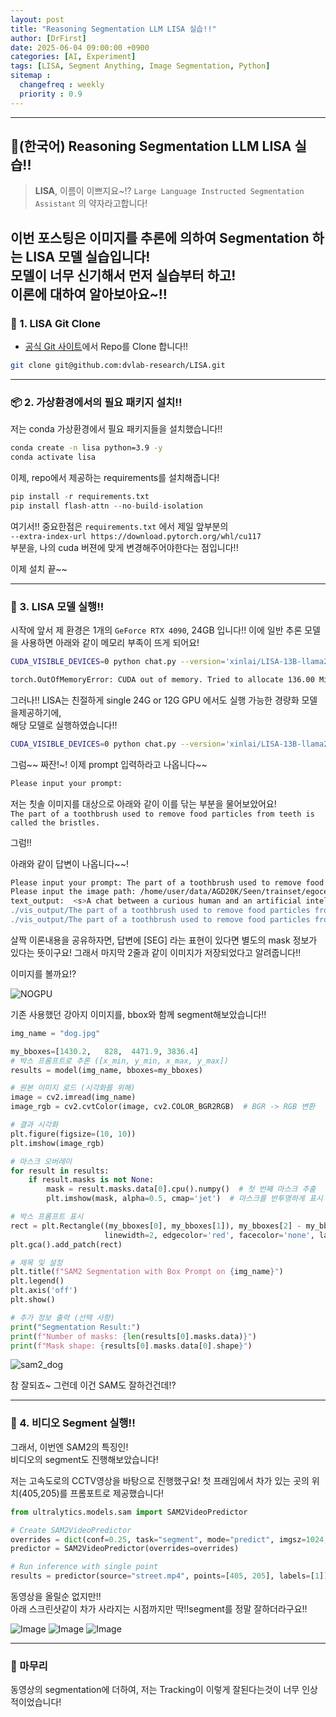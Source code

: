 ```yaml
---
layout: post
title: "Reasoning Segmentation LLM LISA 실습!!"
author: [DrFirst]
date: 2025-06-04 09:00:00 +0900
categories: [AI, Experiment]
tags: [LISA, Segment Anything, Image Segmentation, Python]
sitemap :
  changefreq : weekly
  priority : 0.9
---
```



---

## 🦖(한국어) Reasoning Segmentation LLM LISA 실습!!
> **LISA**, 이름이 이쁘지요~!? `Large Language Instructed Segmentation Assistant` 의 약자라고합니다!

이번 포스팅은 이미지를 추론에 의하여 Segmentation 하는 **LISA** 모델 실습입니다!  
모델이 너무 신기해서 먼저 실습부터 하고!  
이론에 대하여 알아보아요~!!  
---

### 🧱 1. LISA Git Clone 

- [공식 Git 사이트](https://github.com/dvlab-research/LISA)에서 Repo를 Clone 합니다!!

```bash
git clone git@github.com:dvlab-research/LISA.git
```

---

### 📦 2. 가상환경에서의 필요 패키지 설치!!

저는 conda 가상환경에서 필요 패키지들을 설치했습니다!!

```bash
conda create -n lisa python=3.9 -y
conda activate lisa
```

이제, repo에서 제공하는 requirements를 설치해줍니다!

```python
pip install -r requirements.txt
pip install flash-attn --no-build-isolation
```

여기서!! 중요한점은 `requirements.txt` 에서 제일 앞부분의   
`--extra-index-url https://download.pytorch.org/whl/cu117`  
부분을, 나의 cuda 버젼에 맞게 변경해주어야한다는 점입니다!!  

이제 설치 끝~~

---


### 🧊 3. LISA 모델 실행!!

시작에 앞서 제 환경은 1개의 `GeForce RTX 4090`, 24GB 입니다!!
이에 일반 추론 모델을 사용하면 아래와 같이 메모리 부족이 뜨게 되어요!  

``` bash
CUDA_VISIBLE_DEVICES=0 python chat.py --version='xinlai/LISA-13B-llama2-v1'
```

```bash
torch.OutOfMemoryError: CUDA out of memory. Tried to allocate 136.00 MiB. GPU 0 has a total capacity of 23.49 GiB of which 116.19 MiB is free. Including non-PyTorch memory, this process has 22.92 GiB memory in use. Of the allocated memory 22.54 GiB is allocated by PyTorch, and 2.73 MiB is reserved by PyTorch but unallocated. If reserved but unallocated memory is large try setting PYTORCH_CUDA_ALLOC_CONF=expandable_segments:True to avoid fragmentation.  See documentation for Memory Management  (https://pytorch.org/docs/stable/notes/cuda.html#environment-variables)
```

그러나!! LISA는 친절하게 single 24G or 12G GPU 에서도 실행 가능한 경량화 모델을제공하기에,  
해당 모델로 실행하였습니다!!

``` bash
CUDA_VISIBLE_DEVICES=0 python chat.py --version='xinlai/LISA-13B-llama2-v1' --precision='fp16' --load_in_8bit
```

그럼~~ 짜잔!~! 이제 prompt 입력하라고 나옵니다~~

```bash
Please input your prompt: 
```

저는 칫솔 이미지를 대상으로 아래와 같이 이를 닦는 부분을 물어보았어요!  
`The part of a toothbrush used to remove food particles from teeth is called the bristles.`

그럼!! 

아래와 같이 답변이 나옵니다~~!

```bash
Please input your prompt: The part of a toothbrush used to remove food particles from teeth is called the bristles.
Please input the image path: /home/user/data/AGD20K/Seen/trainset/egocentric/brush_with/toothbrush/toothbrush_000127.jpg
text_output:  <s>A chat between a curious human and an artificial intelligence assistant. The assistant gives helpful, detailed, and polite answers to the human's questions. USER: <im_start> <im_end> The part of a toothbrush used to remove food particles from teeth is called the bristles. ASSISTANT: Sure, [SEG] .</s>
./vis_output/The part of a toothbrush used to remove food particles from teeth is called the bristles. _toothbrush_000127_mask_0.jpg has been saved.
./vis_output/The part of a toothbrush used to remove food particles from teeth is called the bristles. _toothbrush_000127_masked_img_0.jpg has been saved.
```

살짝 이론내용을 공유하자면, 답변에 [SEG] 라는 표현이 있다면 별도의 mask 정보가 있다는 뜻이구요!
그래서 마지막 2줄과 같이 이미지가 저장되었다고 알려줍니다!!

이미지를 볼까요!?


![NOGPU]()

기존 사용했던 강아지 이미지를, bbox와 함께 segment해보았습니다!!

```python
img_name = "dog.jpg"

my_bboxes=[1430.2,   828,  4471.9, 3836.4]
# 박스 프롬프트로 추론 ([x_min, y_min, x_max, y_max])
results = model(img_name, bboxes=my_bboxes)

# 원본 이미지 로드 (시각화를 위해)
image = cv2.imread(img_name)
image_rgb = cv2.cvtColor(image, cv2.COLOR_BGR2RGB)  # BGR -> RGB 변환

# 결과 시각화
plt.figure(figsize=(10, 10))
plt.imshow(image_rgb)

# 마스크 오버레이
for result in results:
    if result.masks is not None:
        mask = result.masks.data[0].cpu().numpy()  # 첫 번째 마스크 추출
        plt.imshow(mask, alpha=0.5, cmap='jet')  # 마스크를 반투명하게 표시

# 박스 프롬프트 표시
rect = plt.Rectangle((my_bboxes[0], my_bboxes[1]), my_bboxes[2] - my_bboxes[0], my_bboxes[3] - my_bboxes[1], 
                     linewidth=2, edgecolor='red', facecolor='none', label=f'my_bboxes {my_bboxes}')
plt.gca().add_patch(rect)

# 제목 및 설정
plt.title(f"SAM2 Segmentation with Box Prompt on {img_name}")
plt.legend()
plt.axis('off')
plt.show()

# 추가 정보 출력 (선택 사항)
print("Segmentation Result:")
print(f"Number of masks: {len(results[0].masks.data)}")
print(f"Mask shape: {results[0].masks.data[0].shape}")
```

![sam2_dog](https://github.com/user-attachments/assets/9b4db05e-2577-4832-88c8-47ca66e21b82)


참 잘되죠~ 그런데 이건 SAM도 잘하건건데!?

---

### 🚀 4. 비디오 Segment 실행!!

그래서, 이번엔 SAM2의 특징인!  
비디오의 segment도 진행해보았습니다!

저는 고속도로의 CCTV영상을 바탕으로 진행했구요!
첫 프래임에서 차가 있는 곳의 위치(405,205)를 프롬포트로 제공했습니다!

```python
from ultralytics.models.sam import SAM2VideoPredictor

# Create SAM2VideoPredictor
overrides = dict(conf=0.25, task="segment", mode="predict", imgsz=1024, model="sam2_b.pt")
predictor = SAM2VideoPredictor(overrides=overrides)

# Run inference with single point
results = predictor(source="street.mp4", points=[405, 205], labels=[1])
```

동영상을 올릴순 없지만!!  
아래 스크린샷같이 차가 사라지는 시점까지만 딱!!segment를 정말 잘하더라구요!!

![Image](https://github.com/user-attachments/assets/4a6135fb-077e-4b69-a4e7-982911ad263d)
![Image](https://github.com/user-attachments/assets/b908a14b-a65f-4a02-a52b-c088e736fbd7)
![Image](https://github.com/user-attachments/assets/d6a5b11c-b152-4d2c-97b0-841f345d9d48)

---

### 🎉 마무리

동영상의 segmentation에 더하여, 저는 Tracking이 이렇게 잘된다는것이 너무 인상적이었습니다!